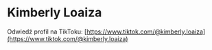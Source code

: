 # Kimberly Loaiza


Odwiedź profil na TikToku: [https://www.tiktok.com/@kimberly.loaiza](https://www.tiktok.com/@kimberly.loaiza)
